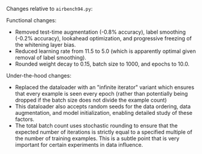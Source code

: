 Changes relative to `airbench94.py`:

Functional changes:
* Removed test-time augmentation (-0.8% accuracy), label smoothing (-0.2% accuracy), lookahead optimization, and progressive freezing of the whitening layer bias.
* Reduced learning rate from 11.5 to 5.0 (which is apparently optimal given removal of label smoothing).
* Rounded weight decay to 0.15, batch size to 1000, and epochs to 10.0.

Under-the-hood changes:
* Replaced the dataloader with an "infinite iterator" variant which ensures that every example is seen every epoch (rather than potentially being dropped if the batch size does not divide the example count)
* This dataloader also accepts random seeds for the data ordering, data augmentation, and model initialization, enabling detailed study of these factors.
* The total batch count uses stochastic rounding to ensure that the expected number of iterations is strictly equal to a specified multiple of the number of training examples. This is a subtle point that is very important for certain experiments in data influence.
